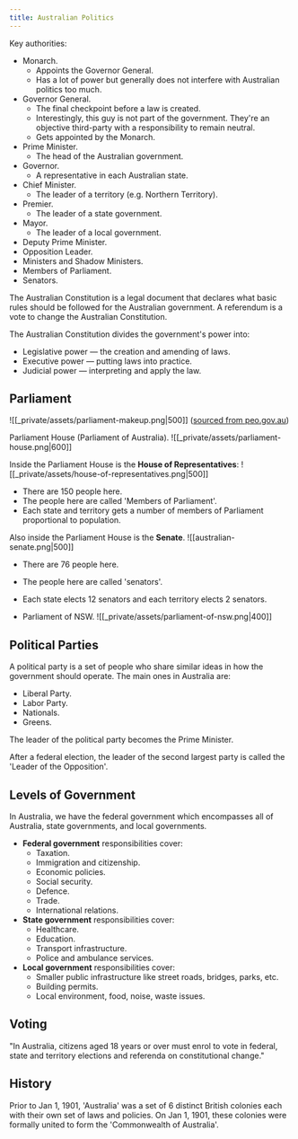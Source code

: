```yaml
---
title: Australian Politics
---
```


Key authorities:
- Monarch.
    - Appoints the Governor General.
    - Has a lot of power but generally does not interfere with Australian politics too much.
- Governor General.
    - The final checkpoint before a law is created.
    - Interestingly, this guy is not part of the government. They're an objective third-party with a responsibility to remain neutral.
    - Gets appointed by the Monarch.
- Prime Minister.
    - The head of the Australian government.
- Governor.
	- A representative in each Australian state.
- Chief Minister.
	- The leader of a territory (e.g. Northern Territory).
- Premier.
	- The leader of a state government.
- Mayor.
	- The leader of a local government.
- Deputy Prime Minister.
- Opposition Leader.
- Ministers and Shadow Ministers.
- Members of Parliament.
- Senators.

The Australian Constitution is a legal document that declares what basic rules should be followed for the Australian government. A referendum is a vote to change the Australian Constitution.

The Australian Constitution divides the government's power into:
- Legislative power — the creation and amending of laws.
- Executive power — putting laws into practice.
- Judicial power — interpreting and apply the law.

## Parliament
![[_private/assets/parliament-makeup.png|500]]
([sourced from peo.gov.au](https://www.google.com/url?sa=i&url=https%3A%2F%2Fpeo.gov.au%2Funderstand-our-parliament%2Fyour-questions-on-notice%2Fquestions%2Fwhat-is-parliament%2F&psig=AOvVaw05Dtc5XopP4d3fpBPdco98&ust=1668987792530000&source=images&cd=vfe&ved=0CBAQjhxqFwoTCNC3x6C2u_sCFQAAAAAdAAAAABAE))

Parliament House (Parliament of Australia).
  ![[_private/assets/parliament-house.png\|600]] 
  
Inside the Parliament House is the **House of Representatives**:
  ![[_private/assets/house-of-representatives.png|500]] 
- There are 150 people here.
- The people here are called 'Members of Parliament'.
- Each state and territory gets a number of members of Parliament proportional to population.

Also inside the Parliament House is the **Senate**.
![[australian-senate.png|500]]
- There are 76 people here.
- The people here are called 'senators'.
- Each state elects 12 senators and each territory elects 2 senators.

- Parliament of NSW.
  ![[_private/assets/parliament-of-nsw.png\|400]]    

## Political Parties
A political party is a set of people who share similar ideas in how the government should operate. The main ones in Australia are:
- Liberal Party.
- Labor Party.
- Nationals.
- Greens.

The leader of the political party becomes the Prime Minister.

After a federal election, the leader of the second largest party is called the 'Leader of the Opposition'.

## Levels of Government
In Australia, we have the federal government which encompasses all of Australia, state governments, and local governments.
- **Federal government** responsibilities cover:
	- Taxation.
	- Immigration and citizenship.
	- Economic policies.
	- Social security.
	- Defence.
	- Trade.
	- International relations.
- **State government** responsibilities cover:
	- Healthcare.
	- Education.
	- Transport infrastructure.
	- Police and ambulance services.
- **Local government** responsibilities cover:
	- Smaller public infrastructure like street roads, bridges, parks, etc.
	- Building permits.
	- Local environment, food, noise, waste issues.

## Voting
"In Australia, citizens aged 18 years or over must enrol to vote in federal, state and territory elections and referenda on constitutional change."

## History
Prior to Jan 1, 1901, 'Australia' was a set of 6 distinct British colonies each with their own set of laws and policies. On Jan 1, 1901, these colonies were formally united to form the 'Commonwealth of Australia'.

